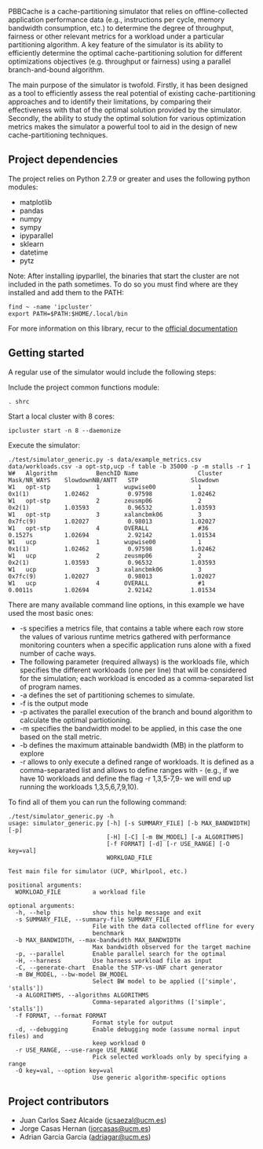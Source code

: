 PBBCache is a cache-partitioning simulator that relies on offline-collected application performance data (e.g., instructions per 
cycle, memory bandwidth consumption, etc.) to determine the degree of throughput, fairness or other relevant metrics for a workload
under a particular partitioning algorithm. A key feature of the simulator is its ability to efficiently determine the optimal
cache-partitioning solution for different optimizations objectives (e.g. throughput or fairness) using a parallel branch-and-bound algorithm.

The main purpose of the simulator is twofold. Firstly, it has been designed as a tool to efficiently assess the
real potential of existing cache-partitioning approaches and to identify their limitations, 
by comparing their effectiveness with that of the optimal solution provided by the simulator. 
Secondly, the ability to study the optimal solution for various optimization metrics makes the simulator
a powerful tool to aid in the design of new cache-partitioning techniques.

## Project dependencies

The project relies on Python 2.7.9 or greater and uses the following python modules:
* matplotlib
* pandas
* numpy
* sympy
* ipyparallel
* sklearn
* datetime
* pytz

Note: After installing ipyparllel, the binaries that start the cluster are not included in the path sometimes. To do so you must find where are they installed and add them to the PATH:

	find ~ -name 'ipcluster'
	export PATH=$PATH:$HOME/.local/bin

For more information on this library, recur to the [official documentation](https://ipyparallel.readthedocs.io/en/latest/)

## Getting started

A regular use of the simulator would include the following steps:

Include the project common functions module:

	. shrc

Start a local cluster with 8 cores:

	ipcluster start -n 8 --daemonize

Execute the simulator:

	./test/simulator_generic.py -s data/example_metrics.csv data/workloads.csv -a opt-stp,ucp -f table -b 35000 -p -m stalls -r 1
	W#   Algorithm           BenchID Name                 Cluster       Mask/NR_WAYS    SlowdownNB/ANTT   STP               Slowdown         
	W1   opt-stp             1       wupwise00            1             0x1(1)          1.02462           0.97598           1.02462          
	W1   opt-stp             2       zeusmp06             2             0x2(1)          1.03593           0.96532           1.03593          
	W1   opt-stp             3       xalancbmk06          3             0x7fc(9)        1.02027           0.98013           1.02027          
	W1   opt-stp             4       OVERALL              #36           0.1527s         1.02694           2.92142           1.01534          
	W1   ucp                 1       wupwise00            1             0x1(1)          1.02462           0.97598           1.02462          
	W1   ucp                 2       zeusmp06             2             0x2(1)          1.03593           0.96532           1.03593          
	W1   ucp                 3       xalancbmk06          3             0x7fc(9)        1.02027           0.98013           1.02027          
	W1   ucp                 4       OVERALL              #1            0.0011s         1.02694           2.92142           1.01534          
          


There are many available command line options, in this example we have used the most basic ones:

* -s specifies a metrics file, that contains a table where each row store the values of various runtime metrics
gathered with performance monitoring counters when a specific application runs alone with a fixed number of cache ways.
* The following parameter (required allways) is the workloads file, which specifies the different workloads (one per line) 
that will be considered for the simulation; each workload is encoded as a comma-separated list of program names.
* -a defines the set of partitioning schemes to simulate.
* -f is the output mode
* -p activates the parallel execution of the branch and bound algorithm to calculate the optimal partiotioning.
* -m specifies the bandwidth model to be applied, in this case the one based on the stall metric.
* -b defines the maximum attainable bandwidth (MB) in the platform to explore
* -r allows to only execute a defined range of workloads. It is defined as a comma-separated list and allows to define ranges with - (e.g., if we have 10 workloads and define the flag -r 1,3,5-7,9- we will end up running the workloads 1,3,5,6,7,9,10).

To find all of them you can run the following command:

	./test/simulator_generic.py -h
	usage: simulator_generic.py [-h] [-s SUMMARY_FILE] [-b MAX_BANDWIDTH] [-p]
	                            [-H] [-C] [-m BW_MODEL] [-a ALGORITHMS]
	                            [-f FORMAT] [-d] [-r USE_RANGE] [-O key=val]
	                            WORKLOAD_FILE
	
	Test main file for simulator (UCP, Whirlpool, etc.)
	
	positional arguments:
	  WORKLOAD_FILE         a workload file
	
	optional arguments:
	  -h, --help            show this help message and exit
	  -s SUMMARY_FILE, --summary-file SUMMARY_FILE
	                        File with the data collected offline for every
	                        benchmark
	  -b MAX_BANDWIDTH, --max-bandwidth MAX_BANDWIDTH
	                        Max bandwidth observed for the target machine
	  -p, --parallel        Enable parallel search for the optimal
	  -H, --harness         Use harness workload file as input
	  -C, --generate-chart  Enable the STP-vs-UNF chart generator
	  -m BW_MODEL, --bw-model BW_MODEL
	                        Select BW model to be applied (['simple', 'stalls'])
	  -a ALGORITHMS, --algorithms ALGORITHMS
	                        Comma-separated algorithms (['simple', 'stalls'])
	  -f FORMAT, --format FORMAT
	                        Format style for output
	  -d, --debugging       Enable debugging mode (assume normal input files) and
	                        keep workload 0
	  -r USE_RANGE, --use-range USE_RANGE
	                        Pick selected workloads only by specifying a range
	  -O key=val, --option key=val
	                        Use generic algorithm-specific options

## Project contributors

* Juan Carlos Saez Alcaide (<jcsaezal@ucm.es>)
* Jorge Casas Hernan (<jorcasas@ucm.es>)
* Adrian Garcia Garcia (<adriagar@ucm.es>)
